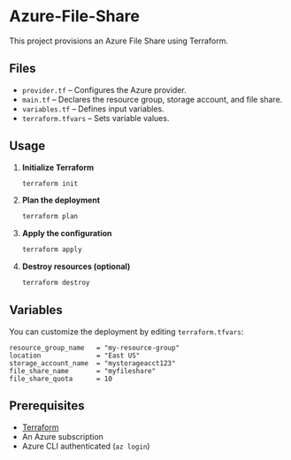 # Azure-File-Share

This project provisions an Azure File Share using Terraform.

## Files

- `provider.tf` – Configures the Azure provider.
- `main.tf` – Declares the resource group, storage account, and file share.
- `variables.tf` – Defines input variables.
- `terraform.tfvars` – Sets variable values.

## Usage

1. **Initialize Terraform**
   ```powershell
   terraform init
   ```

2. **Plan the deployment**
   ```powershell
   terraform plan
   ```

3. **Apply the configuration**
   ```powershell
   terraform apply
   ```

4. **Destroy resources (optional)**
   ```powershell
   terraform destroy
   ```

## Variables

You can customize the deployment by editing `terraform.tfvars`:

```hcl
resource_group_name   = "my-resource-group"
location              = "East US"
storage_account_name  = "mystorageacct123"
file_share_name       = "myfileshare"
file_share_quota      = 10
```

## Prerequisites

- [Terraform](https://www.terraform.io/downloads.html)
- An Azure subscription
- Azure CLI authenticated (`az login`)